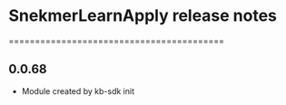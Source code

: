 # SnekmerLearnApply release notes
=========================================

0.0.68
-----
* Module created by kb-sdk init

